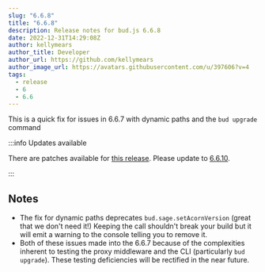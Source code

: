 ```yaml
---
slug: "6.6.8"
title: "6.6.8"
description: Release notes for bud.js 6.6.8
date: 2022-12-31T14:29:08Z
author: kellymears
author_title: Developer
author_url: https://github.com/kellymears
author_image_url: https://avatars.githubusercontent.com/u/397606?v=4
tags:
  - release
  - 6
  - 6.6
---
```


<!--This file is generated-->

This is a quick fix for issues in 6.6.7 with dynamic paths and the `bud upgrade` command

<!--truncate-->

:::info Updates available

There are patches available for [this release](https://bud.js.org/releases/tags/6-6). Please update to [6.6.10](https://bud.js.org/releases/6.6.10).

:::

## Notes

- The fix for dynamic paths deprecates `bud.sage.setAcornVersion` (great that we don't need it!) Keeping the call shouldn't break your build but it will emit a warning to the console telling you to remove it. 
- Both of these issues made into the 6.6.7 because of the complexities inherent to testing the proxy middleware and the CLI (particularly `bud upgrade`). These testing deficiencies will be rectified in the near future.
